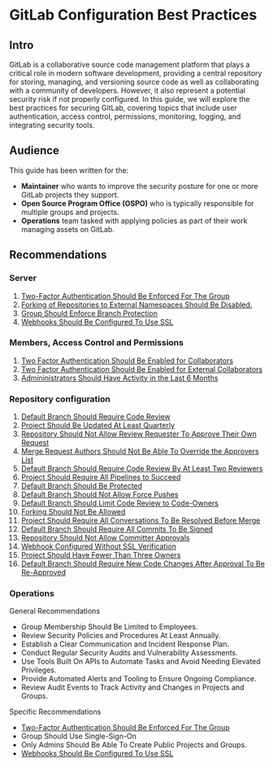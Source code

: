 # GitLab Configuration Best Practices

## Intro

GitLab is a collaborative source code management platform that plays a critical role in modern software development, providing a central repository for storing, managing, and versioning source code as well as collaborating with a community of developers. However, it also represent a potential security risk if not properly configured. In this guide, we will explore the best practices for securing GitLab, covering topics that include user authentication, access control, permissions, monitoring, logging, and integrating security tools.

## Audience

This guide has been written for the:

* **Maintainer** who wants to improve the security posture for one or more GitLab projects they support.  
* **Open Source Program Office (OSPO)** who is typically responsible for multiple groups and projects.
* **Operations** team tasked with applying policies as part of their work managing assets on GitLab.

## Recommendations

### Server
1. [Two-Factor Authentication Should Be Enforced For The Group](group/two_factor_authentication_not_required_for_group.md)
2. [Forking of Repositories to External Namespaces Should Be Disabled.](group/collaborators_can_fork_repositories_to_external_namespaces.md)
3. [Group Should Enforce Branch Protection](group/group_does_not_enforce_branch_protection_by_default.md)
4. [Webhooks Should Be Configured To Use SSL](group/organization_webhook_doesnt_require_ssl.md)
### Members, Access Control and Permissions
1. [Two Factor Authentication Should Be Enabled for Collaborators](member/two_factor_authentication_is_disabled_for_a_collaborator.md)
2. [Two Factor Authentication Should Be Enabled for External Collaborators](member/two_factor_authentication_is_disabled_for_an_external_collaborator.md)
3. [Admininistrators Should Have Activity in the Last 6 Months](member/stale_admin_found.md)
### Repository configuration
1. [Default Branch Should Require Code Review](project/code_review_not_required.md)
2. [Project Should Be Updated At Least Quarterly](project/project_not_maintained.md)
3. [Repository Should Not Allow Review Requester To Approve Their Own Request](project/repository_allows_review_requester_to_approve_their_own_request.md)
4. [Merge Request Authors Should Not Be Able To Override the Approvers List](project/repository_allows_overriding_approvers.md)
5. [Default Branch Should Require Code Review By At Least Two Reviewers](project/code_review_by_two_members_not_required.md)
6. [Project Should Require All Pipelines to Succeed](project/requires_status_checks.md)
7. [Default Branch Should Be Protected](project/missing_default_branch_protection.md)
8. [Default Branch Should Not Allow Force Pushes](project/missing_default_branch_protection_force_push.md)
9. [Default Branch Should Limit Code Review to Code-Owners](project/repository_require_code_owner_reviews_policy.md)
10. [Forking Should Not Be Allowed](project/forking_allowed_for_repository.md)
11. [Project Should Require All Conversations To Be Resolved Before Merge](project/no_conversation_resolution.md)
12. [Default Branch Should Require All Commits To Be Signed](project/no_signed_commits.md)
13. [Repository Should Not Allow Committer Approvals](project/repository_allows_committer_approvals_policy.md)
14. [Webhook Configured Without SSL Verification](project/project_webhook_doesnt_require_ssl.md)
15. [Project Should Have Fewer Than Three Owners](project/project_has_too_many_admins.md)
16. [Default Branch Should Require New Code Changes After Approval To Be Re-Approved](project/repository_dismiss_stale_reviews.md)

### Operations

General Recommendations
- Group Membership Should Be Limited to Employees.
- Review Security Policies and Procedures At Least Annually.
- Establish a Clear Communication and Incident Response Plan.
- Conduct Regular Security Audits and Vulnerability Assessments.
- Use Tools Built On APIs to Automate Tasks and Avoid Needing Elevated Privileges.
- Provide Automated Alerts and Tooling to Ensure Ongoing Compliance.
- Review Audit Events to Track Activity and Changes in Projects and Groups. 

Specific Recommendations
- [Two-Factor Authentication Should Be Enforced For The Group](group/two_factor_authentication_not_required_for_group.md)
- Group Should Use Single-Sign-On
- Only Admins Should Be Able To Create Public Projects and Groups.
- [Webhooks Should Be Configured To Use SSL](group/organization_webhook_doesnt_require_ssl.md)
